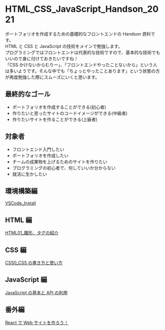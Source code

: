 # HTML_CSS_JavaScript_Handson_2021

ポートフォリオを作成するための基礎的なフロントエンドの Handson 資料です。  
HTML と CSS と JavaScript の技術をメインで勉強します。  
プログラミングではフロントエンドは代表的な技術ですので、基本的な技術でもいいので身に付けておきたいですね！  
「CSS かけないからむりー」、「フロントエンドやったことないから」という人は多いようです。そんな中でも「ちょっとやったことあります」という状態の方が再度勉強した際にスムーズにいくと思います。

## 最終的なゴール

- ポートフォリオを作成することができる(初心者)
- 作りたいと思ったサイトのコードイメージができる(中級者)
- 作りたいサイトを作ることができる(上級者)

## 対象者

- フロントエンド入門したい
- ポートフォリオを作成したい
- チームの成果物を上げるためのサイトを作りたい
- プログラミングの初心者で、何していいか分からない
- 就活に生かしたい

## 環境構築編

[VSCode_Install](https://github.com/CIST-LT-CLUB/HTML_CSS_JavaScript_Handson/blob/master/VSCode.md)

## HTML 編

[HTML01\_雛形、タグの紹介](https://github.com/CIST-LT-CLUB/HTML_CSS_JavaScript_Handson/blob/master/HTML/html1.md)  
 []()

## CSS 編

[CSS0_CSS の書き方と使い方](https://github.com/CIST-LT-CLUB/HTML_CSS_JavaScript_Handson/blob/master/CSS/css1.md)

## JavaScript 編

[JavaScript の基本と API の利用](https://github.com/CIST-LT-CLUB/HTML_CSS_JavaScript_Handson/blob/master/JavaScript/JavaScript1.md)

## 番外編

[React で Web サイトを作ろう！](https://github.com/hatsuki0111/ReactHandson/blob/master/Handson/CreateEnvironment.md)
